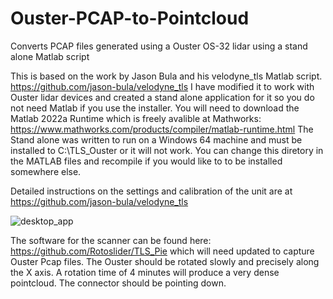 # Ouster-PCAP-to-Pointcloud
Converts PCAP files generated using a Ouster OS-32 lidar using a stand alone Matlab script

This is based on the work by Jason Bula and his velodyne_tls Matlab script. https://github.com/jason-bula/velodyne_tls
I have modified it to work with Ouster lidar devices and created a stand alone application for it so you do not need Matlab if you use the installer. You will need to download the Matlab 2022a Runtime which is freely avalible at Mathworks: https://www.mathworks.com/products/compiler/matlab-runtime.html
The Stand alone was written to run on a Windows 64 machine and must be installed to C:\TLS_Ouster or it will not work. You can change this diretory in the MATLAB files and recompile if you would like to to be installed somewhere else. 

Detailed instructions on the settings and calibration of the unit are at https://github.com/jason-bula/velodyne_tls

![desktop_app](https://user-images.githubusercontent.com/15005663/234740916-b61a77a4-608c-4cb5-b7fd-e41293aaf593.png)

The software for the scanner can be found here: https://github.com/Rotoslider/TLS_Pie which will need updated to capture Ouster Pcap files. 
The Ouster should be rotated slowly and precisely along the X axis. A rotation time of 4 minutes will produce a very dense pointcloud. The connector should be pointing down. 

